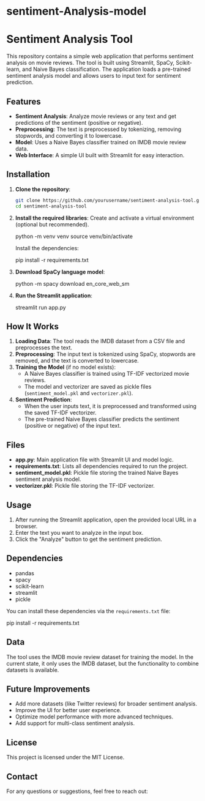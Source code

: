 # sentiment-Analysis-model

# Sentiment Analysis Tool

This repository contains a simple web application that performs sentiment analysis on movie reviews. The tool is built using Streamlit, SpaCy, Scikit-learn, and Naive Bayes classification. The application loads a pre-trained sentiment analysis model and allows users to input text for sentiment prediction.

## Features
- **Sentiment Analysis**: Analyze movie reviews or any text and get predictions of the sentiment (positive or negative).
- **Preprocessing**: The text is preprocessed by tokenizing, removing stopwords, and converting it to lowercase.
- **Model**: Uses a Naive Bayes classifier trained on IMDB movie review data.
- **Web Interface**: A simple UI built with Streamlit for easy interaction.

## Installation

1. **Clone the repository**:
   ```bash
   git clone https://github.com/yourusername/sentiment-analysis-tool.git
   cd sentiment-analysis-tool
   ```

2. **Install the required libraries**:
   Create and activate a virtual environment (optional but recommended).
   
   python -m venv venv
   source venv/bin/activate  
   
   
   Install the dependencies:
   
   pip install -r requirements.txt
   

3. **Download SpaCy language model**:
   
   python -m spacy download en_core_web_sm
   

4. **Run the Streamlit application**:
   
   streamlit run app.py


## How It Works

1. **Loading Data**: The tool reads the IMDB dataset from a CSV file and preprocesses the text.
2. **Preprocessing**: The input text is tokenized using SpaCy, stopwords are removed, and the text is converted to lowercase.
3. **Training the Model** (if no model exists):
   - A Naive Bayes classifier is trained using TF-IDF vectorized movie reviews.
   - The model and vectorizer are saved as pickle files (`sentiment_model.pkl` and `vectorizer.pkl`).
4. **Sentiment Prediction**:
   - When the user inputs text, it is preprocessed and transformed using the saved TF-IDF vectorizer.
   - The pre-trained Naive Bayes classifier predicts the sentiment (positive or negative) of the input text.

## Files

- **app.py**: Main application file with Streamlit UI and model logic.
- **requirements.txt**: Lists all dependencies required to run the project.
- **sentiment_model.pkl**: Pickle file storing the trained Naive Bayes sentiment analysis model.
- **vectorizer.pkl**: Pickle file storing the TF-IDF vectorizer.

## Usage

1. After running the Streamlit application, open the provided local URL in a browser.
2. Enter the text you want to analyze in the input box.
3. Click the "Analyze" button to get the sentiment prediction.

## Dependencies

- pandas
- spacy
- scikit-learn
- streamlit
- pickle

You can install these dependencies via the `requirements.txt` file:


pip install -r requirements.txt


## Data
The tool uses the IMDB movie review dataset for training the model. In the current state, it only uses the IMDB dataset, but the functionality to combine datasets is available.

## Future Improvements

- Add more datasets (like Twitter reviews) for broader sentiment analysis.
- Improve the UI for better user experience.
- Optimize model performance with more advanced techniques.
- Add support for multi-class sentiment analysis.

## License
This project is licensed under the MIT License.

## Contact
For any questions or suggestions, feel free to reach out:



